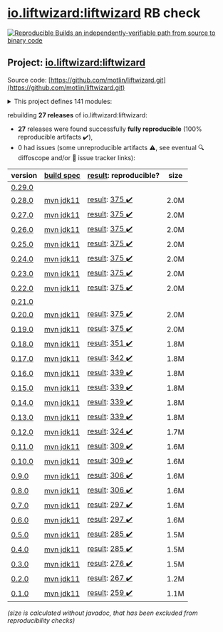 [io.liftwizard:liftwizard](https://search.maven.org/artifact/io.liftwizard/liftwizard/) RB check
=======

[![Reproducible Builds](https://reproducible-builds.org/images/logos/rb.svg) an independently-verifiable path from source to binary code](https://reproducible-builds.org/)

## Project: [io.liftwizard:liftwizard](https://search.maven.org/artifact/io.liftwizard/liftwizard/)

Source code: [https://github.com/motlin/liftwizard.git](https://github.com/motlin/liftwizard.git)

<details><summary>This project defines 141 modules:</summary>

* [io.liftwizard:docs](https://search.maven.org/artifact/io.liftwizard/docs/)
* [io.liftwizard:liftwizard](https://search.maven.org/artifact/io.liftwizard/liftwizard/)
* [io.liftwizard:liftwizard-ansi-color-strip](https://search.maven.org/artifact/io.liftwizard/liftwizard-ansi-color-strip/)
* [io.liftwizard:liftwizard-application](https://search.maven.org/artifact/io.liftwizard/liftwizard-application/)
* [io.liftwizard:liftwizard-auth](https://search.maven.org/artifact/io.liftwizard/liftwizard-auth/)
* [io.liftwizard:liftwizard-bom](https://search.maven.org/artifact/io.liftwizard/liftwizard-bom/)
* [io.liftwizard:liftwizard-bundle](https://search.maven.org/artifact/io.liftwizard/liftwizard-bundle/)
* [io.liftwizard:liftwizard-bundle-auth-filter](https://search.maven.org/artifact/io.liftwizard/liftwizard-bundle-auth-filter/)
* [io.liftwizard:liftwizard-bundle-clock](https://search.maven.org/artifact/io.liftwizard/liftwizard-bundle-clock/)
* [io.liftwizard:liftwizard-bundle-connection-manager](https://search.maven.org/artifact/io.liftwizard/liftwizard-bundle-connection-manager/)
* [io.liftwizard:liftwizard-bundle-connection-manager-holder](https://search.maven.org/artifact/io.liftwizard/liftwizard-bundle-connection-manager-holder/)
* [io.liftwizard:liftwizard-bundle-cors](https://search.maven.org/artifact/io.liftwizard/liftwizard-bundle-cors/)
* [io.liftwizard:liftwizard-bundle-ddl-executor](https://search.maven.org/artifact/io.liftwizard/liftwizard-bundle-ddl-executor/)
* [io.liftwizard:liftwizard-bundle-dynamic-bundles](https://search.maven.org/artifact/io.liftwizard/liftwizard-bundle-dynamic-bundles/)
* [io.liftwizard:liftwizard-bundle-environment-config](https://search.maven.org/artifact/io.liftwizard/liftwizard-bundle-environment-config/)
* [io.liftwizard:liftwizard-bundle-graphql](https://search.maven.org/artifact/io.liftwizard/liftwizard-bundle-graphql/)
* [io.liftwizard:liftwizard-bundle-h2](https://search.maven.org/artifact/io.liftwizard/liftwizard-bundle-h2/)
* [io.liftwizard:liftwizard-bundle-healthcheck-common-pool](https://search.maven.org/artifact/io.liftwizard/liftwizard-bundle-healthcheck-common-pool/)
* [io.liftwizard:liftwizard-bundle-liquibase-migration](https://search.maven.org/artifact/io.liftwizard/liftwizard-bundle-liquibase-migration/)
* [io.liftwizard:liftwizard-bundle-logging-config](https://search.maven.org/artifact/io.liftwizard/liftwizard-bundle-logging-config/)
* [io.liftwizard:liftwizard-bundle-logging-http](https://search.maven.org/artifact/io.liftwizard/liftwizard-bundle-logging-http/)
* [io.liftwizard:liftwizard-bundle-logging-uncaught-exception-handler](https://search.maven.org/artifact/io.liftwizard/liftwizard-bundle-logging-uncaught-exception-handler/)
* [io.liftwizard:liftwizard-bundle-named-data-source](https://search.maven.org/artifact/io.liftwizard/liftwizard-bundle-named-data-source/)
* [io.liftwizard:liftwizard-bundle-object-mapper](https://search.maven.org/artifact/io.liftwizard/liftwizard-bundle-object-mapper/)
* [io.liftwizard:liftwizard-bundle-prioritized-api](https://search.maven.org/artifact/io.liftwizard/liftwizard-bundle-prioritized-api/)
* [io.liftwizard:liftwizard-bundle-reladomo](https://search.maven.org/artifact/io.liftwizard/liftwizard-bundle-reladomo/)
* [io.liftwizard:liftwizard-bundle-system-properties](https://search.maven.org/artifact/io.liftwizard/liftwizard-bundle-system-properties/)
* [io.liftwizard:liftwizard-bundle-uuid](https://search.maven.org/artifact/io.liftwizard/liftwizard-bundle-uuid/)
* [io.liftwizard:liftwizard-clock](https://search.maven.org/artifact/io.liftwizard/liftwizard-clock/)
* [io.liftwizard:liftwizard-clock-incrementing](https://search.maven.org/artifact/io.liftwizard/liftwizard-clock-incrementing/)
* [io.liftwizard:liftwizard-config](https://search.maven.org/artifact/io.liftwizard/liftwizard-config/)
* [io.liftwizard:liftwizard-config-auth-filter](https://search.maven.org/artifact/io.liftwizard/liftwizard-config-auth-filter/)
* [io.liftwizard:liftwizard-config-auth-filter-firebase](https://search.maven.org/artifact/io.liftwizard/liftwizard-config-auth-filter-firebase/)
* [io.liftwizard:liftwizard-config-auth-filter-impersonation](https://search.maven.org/artifact/io.liftwizard/liftwizard-config-auth-filter-impersonation/)
* [io.liftwizard:liftwizard-config-clock](https://search.maven.org/artifact/io.liftwizard/liftwizard-config-clock/)
* [io.liftwizard:liftwizard-config-clock-fixed](https://search.maven.org/artifact/io.liftwizard/liftwizard-config-clock-fixed/)
* [io.liftwizard:liftwizard-config-clock-incrementing](https://search.maven.org/artifact/io.liftwizard/liftwizard-config-clock-incrementing/)
* [io.liftwizard:liftwizard-config-clock-system](https://search.maven.org/artifact/io.liftwizard/liftwizard-config-clock-system/)
* [io.liftwizard:liftwizard-config-connection-manager](https://search.maven.org/artifact/io.liftwizard/liftwizard-config-connection-manager/)
* [io.liftwizard:liftwizard-config-cors](https://search.maven.org/artifact/io.liftwizard/liftwizard-config-cors/)
* [io.liftwizard:liftwizard-config-data-source](https://search.maven.org/artifact/io.liftwizard/liftwizard-config-data-source/)
* [io.liftwizard:liftwizard-config-ddl-executor](https://search.maven.org/artifact/io.liftwizard/liftwizard-config-ddl-executor/)
* [io.liftwizard:liftwizard-config-enabled](https://search.maven.org/artifact/io.liftwizard/liftwizard-config-enabled/)
* [io.liftwizard:liftwizard-config-executor-service](https://search.maven.org/artifact/io.liftwizard/liftwizard-config-executor-service/)
* [io.liftwizard:liftwizard-config-graphql](https://search.maven.org/artifact/io.liftwizard/liftwizard-config-graphql/)
* [io.liftwizard:liftwizard-config-h2](https://search.maven.org/artifact/io.liftwizard/liftwizard-config-h2/)
* [io.liftwizard:liftwizard-config-healthcheck-common-pool](https://search.maven.org/artifact/io.liftwizard/liftwizard-config-healthcheck-common-pool/)
* [io.liftwizard:liftwizard-config-liquibase-migration](https://search.maven.org/artifact/io.liftwizard/liftwizard-config-liquibase-migration/)
* [io.liftwizard:liftwizard-config-logging-buffered](https://search.maven.org/artifact/io.liftwizard/liftwizard-config-logging-buffered/)
* [io.liftwizard:liftwizard-config-logging-config](https://search.maven.org/artifact/io.liftwizard/liftwizard-config-logging-config/)
* [io.liftwizard:liftwizard-config-logging-filter-janino](https://search.maven.org/artifact/io.liftwizard/liftwizard-config-logging-filter-janino/)
* [io.liftwizard:liftwizard-config-logging-filter-requesturl](https://search.maven.org/artifact/io.liftwizard/liftwizard-config-logging-filter-requesturl/)
* [io.liftwizard:liftwizard-config-logging-http](https://search.maven.org/artifact/io.liftwizard/liftwizard-config-logging-http/)
* [io.liftwizard:liftwizard-config-logging-logstash](https://search.maven.org/artifact/io.liftwizard/liftwizard-config-logging-logstash/)
* [io.liftwizard:liftwizard-config-logging-logstash-console](https://search.maven.org/artifact/io.liftwizard/liftwizard-config-logging-logstash-console/)
* [io.liftwizard:liftwizard-config-logging-logstash-file](https://search.maven.org/artifact/io.liftwizard/liftwizard-config-logging-logstash-file/)
* [io.liftwizard:liftwizard-config-logging-logzio](https://search.maven.org/artifact/io.liftwizard/liftwizard-config-logging-logzio/)
* [io.liftwizard:liftwizard-config-metrics-reporter-log4j](https://search.maven.org/artifact/io.liftwizard/liftwizard-config-metrics-reporter-log4j/)
* [io.liftwizard:liftwizard-config-metrics-reporter-logback](https://search.maven.org/artifact/io.liftwizard/liftwizard-config-metrics-reporter-logback/)
* [io.liftwizard:liftwizard-config-metrics-reporter-slf4j](https://search.maven.org/artifact/io.liftwizard/liftwizard-config-metrics-reporter-slf4j/)
* [io.liftwizard:liftwizard-config-object-mapper](https://search.maven.org/artifact/io.liftwizard/liftwizard-config-object-mapper/)
* [io.liftwizard:liftwizard-config-reladomo](https://search.maven.org/artifact/io.liftwizard/liftwizard-config-reladomo/)
* [io.liftwizard:liftwizard-config-system-properties](https://search.maven.org/artifact/io.liftwizard/liftwizard-config-system-properties/)
* [io.liftwizard:liftwizard-config-uuid](https://search.maven.org/artifact/io.liftwizard/liftwizard-config-uuid/)
* [io.liftwizard:liftwizard-config-uuid-seed](https://search.maven.org/artifact/io.liftwizard/liftwizard-config-uuid-seed/)
* [io.liftwizard:liftwizard-config-uuid-system](https://search.maven.org/artifact/io.liftwizard/liftwizard-config-uuid-system/)
* [io.liftwizard:liftwizard-configuration-factory-json](https://search.maven.org/artifact/io.liftwizard/liftwizard-configuration-factory-json/)
* [io.liftwizard:liftwizard-connection-manager](https://search.maven.org/artifact/io.liftwizard/liftwizard-connection-manager/)
* [io.liftwizard:liftwizard-connection-manager-h2-memory](https://search.maven.org/artifact/io.liftwizard/liftwizard-connection-manager-h2-memory/)
* [io.liftwizard:liftwizard-connection-manager-heroku](https://search.maven.org/artifact/io.liftwizard/liftwizard-connection-manager-heroku/)
* [io.liftwizard:liftwizard-connection-manager-holder](https://search.maven.org/artifact/io.liftwizard/liftwizard-connection-manager-holder/)
* [io.liftwizard:liftwizard-ddl-executor](https://search.maven.org/artifact/io.liftwizard/liftwizard-ddl-executor/)
* [io.liftwizard:liftwizard-dependencies](https://search.maven.org/artifact/io.liftwizard/liftwizard-dependencies/)
* [io.liftwizard:liftwizard-firebase-dependencies](https://search.maven.org/artifact/io.liftwizard/liftwizard-firebase-dependencies/)
* [io.liftwizard:liftwizard-generator-plugins](https://search.maven.org/artifact/io.liftwizard/liftwizard-generator-plugins/)
* [io.liftwizard:liftwizard-generator-reladomo-code-plugin](https://search.maven.org/artifact/io.liftwizard/liftwizard-generator-reladomo-code-plugin/)
* [io.liftwizard:liftwizard-generator-reladomo-database-plugin](https://search.maven.org/artifact/io.liftwizard/liftwizard-generator-reladomo-database-plugin/)
* [io.liftwizard:liftwizard-generator-xsd2bean-plugin](https://search.maven.org/artifact/io.liftwizard/liftwizard-generator-xsd2bean-plugin/)
* [io.liftwizard:liftwizard-graphql](https://search.maven.org/artifact/io.liftwizard/liftwizard-graphql/)
* [io.liftwizard:liftwizard-graphql-data-fetcher](https://search.maven.org/artifact/io.liftwizard/liftwizard-graphql-data-fetcher/)
* [io.liftwizard:liftwizard-graphql-data-fetcher-async](https://search.maven.org/artifact/io.liftwizard/liftwizard-graphql-data-fetcher-async/)
* [io.liftwizard:liftwizard-graphql-exception](https://search.maven.org/artifact/io.liftwizard/liftwizard-graphql-exception/)
* [io.liftwizard:liftwizard-graphql-finder-fetcher](https://search.maven.org/artifact/io.liftwizard/liftwizard-graphql-finder-fetcher/)
* [io.liftwizard:liftwizard-graphql-instrumentation](https://search.maven.org/artifact/io.liftwizard/liftwizard-graphql-instrumentation/)
* [io.liftwizard:liftwizard-graphql-instrumentation-logging](https://search.maven.org/artifact/io.liftwizard/liftwizard-graphql-instrumentation-logging/)
* [io.liftwizard:liftwizard-graphql-instrumentation-metrics](https://search.maven.org/artifact/io.liftwizard/liftwizard-graphql-instrumentation-metrics/)
* [io.liftwizard:liftwizard-graphql-operation-fetcher](https://search.maven.org/artifact/io.liftwizard/liftwizard-graphql-operation-fetcher/)
* [io.liftwizard:liftwizard-graphql-reladomo-meta](https://search.maven.org/artifact/io.liftwizard/liftwizard-graphql-reladomo-meta/)
* [io.liftwizard:liftwizard-graphql-scalar-temporal](https://search.maven.org/artifact/io.liftwizard/liftwizard-graphql-scalar-temporal/)
* [io.liftwizard:liftwizard-healthcheck-common-pool](https://search.maven.org/artifact/io.liftwizard/liftwizard-healthcheck-common-pool/)
* [io.liftwizard:liftwizard-healthcheck-reladomo](https://search.maven.org/artifact/io.liftwizard/liftwizard-healthcheck-reladomo/)
* [io.liftwizard:liftwizard-jackson](https://search.maven.org/artifact/io.liftwizard/liftwizard-jackson/)
* [io.liftwizard:liftwizard-jackson-config](https://search.maven.org/artifact/io.liftwizard/liftwizard-jackson-config/)
* [io.liftwizard:liftwizard-jackson-pretty-printer](https://search.maven.org/artifact/io.liftwizard/liftwizard-jackson-pretty-printer/)
* [io.liftwizard:liftwizard-jetty-admin-login-service](https://search.maven.org/artifact/io.liftwizard/liftwizard-jetty-admin-login-service/)
* [io.liftwizard:liftwizard-junit-rule-log-marker](https://search.maven.org/artifact/io.liftwizard/liftwizard-junit-rule-log-marker/)
* [io.liftwizard:liftwizard-junit-rule-match-file](https://search.maven.org/artifact/io.liftwizard/liftwizard-junit-rule-match-file/)
* [io.liftwizard:liftwizard-junit-rule-match-json](https://search.maven.org/artifact/io.liftwizard/liftwizard-junit-rule-match-json/)
* [io.liftwizard:liftwizard-logging](https://search.maven.org/artifact/io.liftwizard/liftwizard-logging/)
* [io.liftwizard:liftwizard-logging-buffered-appender](https://search.maven.org/artifact/io.liftwizard/liftwizard-logging-buffered-appender/)
* [io.liftwizard:liftwizard-logging-filter-requesturl](https://search.maven.org/artifact/io.liftwizard/liftwizard-logging-filter-requesturl/)
* [io.liftwizard:liftwizard-logging-mdc-closeable](https://search.maven.org/artifact/io.liftwizard/liftwizard-logging-mdc-closeable/)
* [io.liftwizard:liftwizard-logging-p6spy](https://search.maven.org/artifact/io.liftwizard/liftwizard-logging-p6spy/)
* [io.liftwizard:liftwizard-logging-uncaught-exception-handler](https://search.maven.org/artifact/io.liftwizard/liftwizard-logging-uncaught-exception-handler/)
* [io.liftwizard:liftwizard-maven-build](https://search.maven.org/artifact/io.liftwizard/liftwizard-maven-build/)
* [io.liftwizard:liftwizard-maven-reladomo-logger](https://search.maven.org/artifact/io.liftwizard/liftwizard-maven-reladomo-logger/)
* [io.liftwizard:liftwizard-metrics-reporter-log4j](https://search.maven.org/artifact/io.liftwizard/liftwizard-metrics-reporter-log4j/)
* [io.liftwizard:liftwizard-metrics-reporter-slf4j](https://search.maven.org/artifact/io.liftwizard/liftwizard-metrics-reporter-slf4j/)
* [io.liftwizard:liftwizard-named-data-source-factory](https://search.maven.org/artifact/io.liftwizard/liftwizard-named-data-source-factory/)
* [io.liftwizard:liftwizard-parent-build](https://search.maven.org/artifact/io.liftwizard/liftwizard-parent-build/)
* [io.liftwizard:liftwizard-principal-firebase](https://search.maven.org/artifact/io.liftwizard/liftwizard-principal-firebase/)
* [io.liftwizard:liftwizard-reladomo](https://search.maven.org/artifact/io.liftwizard/liftwizard-reladomo/)
* [io.liftwizard:liftwizard-reladomo-graphql-data-fetcher](https://search.maven.org/artifact/io.liftwizard/liftwizard-reladomo-graphql-data-fetcher/)
* [io.liftwizard:liftwizard-reladomo-graphql-deep-fetcher](https://search.maven.org/artifact/io.liftwizard/liftwizard-reladomo-graphql-deep-fetcher/)
* [io.liftwizard:liftwizard-reladomo-graphql-operation](https://search.maven.org/artifact/io.liftwizard/liftwizard-reladomo-graphql-operation/)
* [io.liftwizard:liftwizard-reladomo-operation-compiler](https://search.maven.org/artifact/io.liftwizard/liftwizard-reladomo-operation-compiler/)
* [io.liftwizard:liftwizard-reladomo-operation-grammar](https://search.maven.org/artifact/io.liftwizard/liftwizard-reladomo-operation-grammar/)
* [io.liftwizard:liftwizard-reladomo-serialize](https://search.maven.org/artifact/io.liftwizard/liftwizard-reladomo-serialize/)
* [io.liftwizard:liftwizard-reladomo-simulated-sequence](https://search.maven.org/artifact/io.liftwizard/liftwizard-reladomo-simulated-sequence/)
* [io.liftwizard:liftwizard-reladomo-simulated-sequence-ddls](https://search.maven.org/artifact/io.liftwizard/liftwizard-reladomo-simulated-sequence-ddls/)
* [io.liftwizard:liftwizard-reladomo-test-resource-writer](https://search.maven.org/artifact/io.liftwizard/liftwizard-reladomo-test-resource-writer/)
* [io.liftwizard:liftwizard-reladomo-test-rule](https://search.maven.org/artifact/io.liftwizard/liftwizard-reladomo-test-rule/)
* [io.liftwizard:liftwizard-reladomo-timestamp](https://search.maven.org/artifact/io.liftwizard/liftwizard-reladomo-timestamp/)
* [io.liftwizard:liftwizard-servlet](https://search.maven.org/artifact/io.liftwizard/liftwizard-servlet/)
* [io.liftwizard:liftwizard-servlet-logging](https://search.maven.org/artifact/io.liftwizard/liftwizard-servlet-logging/)
* [io.liftwizard:liftwizard-servlet-logging-correlation-id](https://search.maven.org/artifact/io.liftwizard/liftwizard-servlet-logging-correlation-id/)
* [io.liftwizard:liftwizard-servlet-logging-log4j-map](https://search.maven.org/artifact/io.liftwizard/liftwizard-servlet-logging-log4j-map/)
* [io.liftwizard:liftwizard-servlet-logging-logstash-encoder](https://search.maven.org/artifact/io.liftwizard/liftwizard-servlet-logging-logstash-encoder/)
* [io.liftwizard:liftwizard-servlet-logging-mdc](https://search.maven.org/artifact/io.liftwizard/liftwizard-servlet-logging-mdc/)
* [io.liftwizard:liftwizard-servlet-logging-mdc-clear-all](https://search.maven.org/artifact/io.liftwizard/liftwizard-servlet-logging-mdc-clear-all/)
* [io.liftwizard:liftwizard-servlet-logging-mdc-clear-keys](https://search.maven.org/artifact/io.liftwizard/liftwizard-servlet-logging-mdc-clear-keys/)
* [io.liftwizard:liftwizard-servlet-logging-opentracing](https://search.maven.org/artifact/io.liftwizard/liftwizard-servlet-logging-opentracing/)
* [io.liftwizard:liftwizard-servlet-logging-resource-info](https://search.maven.org/artifact/io.liftwizard/liftwizard-servlet-logging-resource-info/)
* [io.liftwizard:liftwizard-servlet-logging-structured-argument](https://search.maven.org/artifact/io.liftwizard/liftwizard-servlet-logging-structured-argument/)
* [io.liftwizard:liftwizard-servlet-logging-structured-duration](https://search.maven.org/artifact/io.liftwizard/liftwizard-servlet-logging-structured-duration/)
* [io.liftwizard:liftwizard-servlet-logging-structured-reladomo](https://search.maven.org/artifact/io.liftwizard/liftwizard-servlet-logging-structured-reladomo/)
* [io.liftwizard:liftwizard-servlet-logging-structured-status-info](https://search.maven.org/artifact/io.liftwizard/liftwizard-servlet-logging-structured-status-info/)
* [io.liftwizard:liftwizard-servlet-logging-typesafe](https://search.maven.org/artifact/io.liftwizard/liftwizard-servlet-logging-typesafe/)
* [io.liftwizard:liftwizard-task-reladomo-clear-cache](https://search.maven.org/artifact/io.liftwizard/liftwizard-task-reladomo-clear-cache/)
* [io.liftwizard:liftwizard-utility](https://search.maven.org/artifact/io.liftwizard/liftwizard-utility/)
* [io.liftwizard:liftwizard-uuid](https://search.maven.org/artifact/io.liftwizard/liftwizard-uuid/)
</details>

rebuilding **27 releases** of io.liftwizard:liftwizard:
- **27** releases were found successfully **fully reproducible** (100% reproducible artifacts :heavy_check_mark:),
- 0 had issues (some unreproducible artifacts :warning:, see eventual :mag: diffoscope and/or :memo: issue tracker links):

| version | [build spec](/BUILDSPEC.md) | [result](https://reproducible-builds.org/docs/jvm/): reproducible? | size |
| -- | --------- | ------ | -- |
| [0.29.0](https://search.maven.org/artifact/io.liftwizard/liftwizard/0.29.0/pom) | | | |
| [0.28.0](https://search.maven.org/artifact/io.liftwizard/liftwizard/0.28.0/pom) | [mvn jdk11](liftwizard-0.28.0.buildspec) | [result](liftwizard-0.28.0.buildinfo): [375 :heavy_check_mark: ](liftwizard-0.28.0.buildcompare) | 2.0M |
| [0.27.0](https://search.maven.org/artifact/io.liftwizard/liftwizard/0.27.0/pom) | [mvn jdk11](liftwizard-0.27.0.buildspec) | [result](liftwizard-0.27.0.buildinfo): [375 :heavy_check_mark: ](liftwizard-0.27.0.buildcompare) | 2.0M |
| [0.26.0](https://search.maven.org/artifact/io.liftwizard/liftwizard/0.26.0/pom) | [mvn jdk11](liftwizard-0.26.0.buildspec) | [result](liftwizard-0.26.0.buildinfo): [375 :heavy_check_mark: ](liftwizard-0.26.0.buildcompare) | 2.0M |
| [0.25.0](https://search.maven.org/artifact/io.liftwizard/liftwizard/0.25.0/pom) | [mvn jdk11](liftwizard-0.25.0.buildspec) | [result](liftwizard-0.25.0.buildinfo): [375 :heavy_check_mark: ](liftwizard-0.25.0.buildcompare) | 2.0M |
| [0.24.0](https://search.maven.org/artifact/io.liftwizard/liftwizard/0.24.0/pom) | [mvn jdk11](liftwizard-0.24.0.buildspec) | [result](liftwizard-0.24.0.buildinfo): [375 :heavy_check_mark: ](liftwizard-0.24.0.buildcompare) | 2.0M |
| [0.23.0](https://search.maven.org/artifact/io.liftwizard/liftwizard/0.23.0/pom) | [mvn jdk11](liftwizard-0.23.0.buildspec) | [result](liftwizard-0.23.0.buildinfo): [375 :heavy_check_mark: ](liftwizard-0.23.0.buildcompare) | 2.0M |
| [0.22.0](https://search.maven.org/artifact/io.liftwizard/liftwizard/0.22.0/pom) | [mvn jdk11](liftwizard-0.22.0.buildspec) | [result](liftwizard-0.22.0.buildinfo): [375 :heavy_check_mark: ](liftwizard-0.22.0.buildcompare) | 2.0M |
| [0.21.0](https://search.maven.org/artifact/io.liftwizard/liftwizard/0.21.0/pom) | | | |
| [0.20.0](https://search.maven.org/artifact/io.liftwizard/liftwizard/0.20.0/pom) | [mvn jdk11](liftwizard-0.20.0.buildspec) | [result](liftwizard-0.20.0.buildinfo): [375 :heavy_check_mark: ](liftwizard-0.20.0.buildcompare) | 2.0M |
| [0.19.0](https://search.maven.org/artifact/io.liftwizard/liftwizard/0.19.0/pom) | [mvn jdk11](liftwizard-0.19.0.buildspec) | [result](liftwizard-0.19.0.buildinfo): [375 :heavy_check_mark: ](liftwizard-0.19.0.buildcompare) | 2.0M |
| [0.18.0](https://search.maven.org/artifact/io.liftwizard/liftwizard/0.18.0/pom) | [mvn jdk11](liftwizard-0.18.0.buildspec) | [result](liftwizard-0.18.0.buildinfo): [351 :heavy_check_mark: ](liftwizard-0.18.0.buildcompare) | 1.8M |
| [0.17.0](https://search.maven.org/artifact/io.liftwizard/liftwizard/0.17.0/pom) | [mvn jdk11](liftwizard-0.17.0.buildspec) | [result](liftwizard-0.17.0.buildinfo): [342 :heavy_check_mark: ](liftwizard-0.17.0.buildcompare) | 1.8M |
| [0.16.0](https://search.maven.org/artifact/io.liftwizard/liftwizard/0.16.0/pom) | [mvn jdk11](liftwizard-0.16.0.buildspec) | [result](liftwizard-0.16.0.buildinfo): [339 :heavy_check_mark: ](liftwizard-0.16.0.buildcompare) | 1.8M |
| [0.15.0](https://search.maven.org/artifact/io.liftwizard/liftwizard/0.15.0/pom) | [mvn jdk11](liftwizard-0.15.0.buildspec) | [result](liftwizard-0.15.0.buildinfo): [339 :heavy_check_mark: ](liftwizard-0.15.0.buildcompare) | 1.8M |
| [0.14.0](https://search.maven.org/artifact/io.liftwizard/liftwizard/0.14.0/pom) | [mvn jdk11](liftwizard-0.14.0.buildspec) | [result](liftwizard-0.14.0.buildinfo): [339 :heavy_check_mark: ](liftwizard-0.14.0.buildcompare) | 1.8M |
| [0.13.0](https://search.maven.org/artifact/io.liftwizard/liftwizard/0.13.0/pom) | [mvn jdk11](liftwizard-0.13.0.buildspec) | [result](liftwizard-0.13.0.buildinfo): [339 :heavy_check_mark: ](liftwizard-0.13.0.buildcompare) | 1.8M |
| [0.12.0](https://search.maven.org/artifact/io.liftwizard/liftwizard/0.12.0/pom) | [mvn jdk11](liftwizard-0.12.0.buildspec) | [result](liftwizard-0.12.0.buildinfo): [324 :heavy_check_mark: ](liftwizard-0.12.0.buildcompare) | 1.7M |
| [0.11.0](https://search.maven.org/artifact/io.liftwizard/liftwizard/0.11.0/pom) | [mvn jdk11](liftwizard-0.11.0.buildspec) | [result](liftwizard-0.11.0.buildinfo): [309 :heavy_check_mark: ](liftwizard-0.11.0.buildcompare) | 1.6M |
| [0.10.0](https://search.maven.org/artifact/io.liftwizard/liftwizard/0.10.0/pom) | [mvn jdk11](liftwizard-0.10.0.buildspec) | [result](liftwizard-0.10.0.buildinfo): [309 :heavy_check_mark: ](liftwizard-0.10.0.buildcompare) | 1.6M |
| [0.9.0](https://search.maven.org/artifact/io.liftwizard/liftwizard/0.9.0/pom) | [mvn jdk11](liftwizard-0.9.0.buildspec) | [result](liftwizard-0.9.0.buildinfo): [306 :heavy_check_mark: ](liftwizard-0.9.0.buildcompare) | 1.6M |
| [0.8.0](https://search.maven.org/artifact/io.liftwizard/liftwizard/0.8.0/pom) | [mvn jdk11](liftwizard-0.8.0.buildspec) | [result](liftwizard-0.8.0.buildinfo): [306 :heavy_check_mark: ](liftwizard-0.8.0.buildcompare) | 1.6M |
| [0.7.0](https://search.maven.org/artifact/io.liftwizard/liftwizard/0.7.0/pom) | [mvn jdk11](liftwizard-0.7.0.buildspec) | [result](liftwizard-0.7.0.buildinfo): [297 :heavy_check_mark: ](liftwizard-0.7.0.buildcompare) | 1.6M |
| [0.6.0](https://search.maven.org/artifact/io.liftwizard/liftwizard/0.6.0/pom) | [mvn jdk11](liftwizard-0.6.0.buildspec) | [result](liftwizard-0.6.0.buildinfo): [297 :heavy_check_mark: ](liftwizard-0.6.0.buildcompare) | 1.6M |
| [0.5.0](https://search.maven.org/artifact/io.liftwizard/liftwizard/0.5.0/pom) | [mvn jdk11](liftwizard-0.5.0.buildspec) | [result](liftwizard-0.5.0.buildinfo): [285 :heavy_check_mark: ](liftwizard-0.5.0.buildcompare) | 1.5M |
| [0.4.0](https://search.maven.org/artifact/io.liftwizard/liftwizard/0.4.0/pom) | [mvn jdk11](liftwizard-0.4.0.buildspec) | [result](liftwizard-0.4.0.buildinfo): [285 :heavy_check_mark: ](liftwizard-0.4.0.buildcompare) | 1.5M |
| [0.3.0](https://search.maven.org/artifact/io.liftwizard/liftwizard/0.3.0/pom) | [mvn jdk11](liftwizard-0.3.0.buildspec) | [result](liftwizard-0.3.0.buildinfo): [276 :heavy_check_mark: ](liftwizard-0.3.0.buildcompare) | 1.5M |
| [0.2.0](https://search.maven.org/artifact/io.liftwizard/liftwizard/0.2.0/pom) | [mvn jdk11](liftwizard-0.2.0.buildspec) | [result](liftwizard-0.2.0.buildinfo): [267 :heavy_check_mark: ](liftwizard-0.2.0.buildcompare) | 1.2M |
| [0.1.0](https://search.maven.org/artifact/io.liftwizard/liftwizard/0.1.0/pom) | [mvn jdk11](liftwizard-0.1.0.buildspec) | [result](liftwizard-0.1.0.buildinfo): [259 :heavy_check_mark: ](liftwizard-0.1.0.buildcompare) | 1.1M |

<i>(size is calculated without javadoc, that has been excluded from reproducibility checks)</i>
